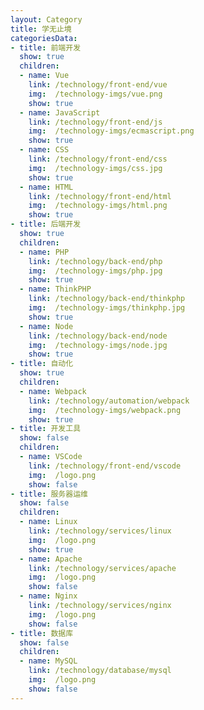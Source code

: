 ```yaml
---
layout: Category
title: 学无止境
categoriesData:
- title: 前端开发
  show: true
  children:
  - name: Vue
    link: /technology/front-end/vue
    img:  /technology-imgs/vue.png
    show: true
  - name: JavaScript
    link: /technology/front-end/js
    img:  /technology-imgs/ecmascript.png
    show: true
  - name: CSS
    link: /technology/front-end/css
    img:  /technology-imgs/css.jpg
    show: true
  - name: HTML
    link: /technology/front-end/html
    img:  /technology-imgs/html.png
    show: true
- title: 后端开发
  show: true
  children:
  - name: PHP
    link: /technology/back-end/php
    img:  /technology-imgs/php.jpg
    show: true
  - name: ThinkPHP
    link: /technology/back-end/thinkphp
    img:  /technology-imgs/thinkphp.jpg
    show: true
  - name: Node
    link: /technology/back-end/node
    img:  /technology-imgs/node.jpg
    show: true
- title: 自动化
  show: true
  children:
  - name: Webpack
    link: /technology/automation/webpack
    img:  /technology-imgs/webpack.png
    show: true
- title: 开发工具
  show: false
  children:
  - name: VSCode
    link: /technology/front-end/vscode
    img:  /logo.png
    show: false
- title: 服务器运维
  show: false
  children:
  - name: Linux
    link: /technology/services/linux
    img:  /logo.png
    show: true
  - name: Apache
    link: /technology/services/apache
    img:  /logo.png
    show: false
  - name: Nginx
    link: /technology/services/nginx
    img:  /logo.png
    show: false
- title: 数据库
  show: false
  children:
  - name: MySQL
    link: /technology/database/mysql
    img:  /logo.png
    show: false
---
```


